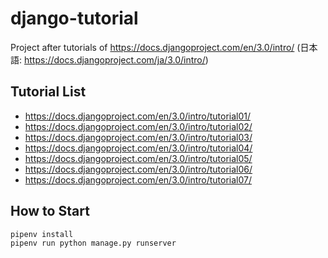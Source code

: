# django-tutorial

Project after tutorials of https://docs.djangoproject.com/en/3.0/intro/ (日本語: https://docs.djangoproject.com/ja/3.0/intro/)

## Tutorial List

- https://docs.djangoproject.com/en/3.0/intro/tutorial01/
- https://docs.djangoproject.com/en/3.0/intro/tutorial02/
- https://docs.djangoproject.com/en/3.0/intro/tutorial03/
- https://docs.djangoproject.com/en/3.0/intro/tutorial04/
- https://docs.djangoproject.com/en/3.0/intro/tutorial05/
- https://docs.djangoproject.com/en/3.0/intro/tutorial06/
- https://docs.djangoproject.com/en/3.0/intro/tutorial07/

## How to Start

```
pipenv install
pipenv run python manage.py runserver
```
